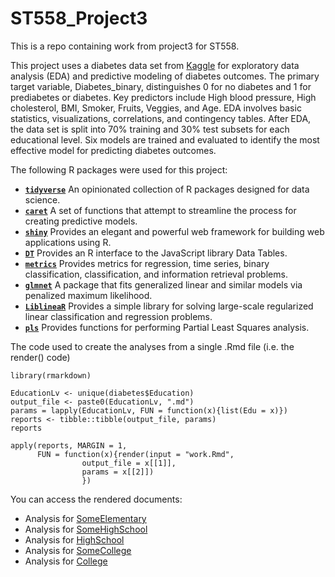 # ST558_Project3

This is a repo containing work from project3 for ST558. 

This project uses a diabetes data set from [Kaggle](https://www.kaggle.com/datasets/alexteboul/diabetes-health-indicators-dataset/) for exploratory data analysis (EDA) and predictive modeling of diabetes outcomes. The primary target variable, Diabetes_binary, distinguishes 0 for no diabetes and 1 for prediabetes or diabetes. Key predictors include High blood pressure, High cholesterol, BMI, Smoker, Fruits, Veggies, and Age. EDA involves basic statistics, visualizations, correlations, and contingency tables. After EDA, the data set is split into 70% training and 30% test subsets for each educational level. Six models are trained and evaluated to identify the most effective model for predicting diabetes outcomes.

The following R packages were used for this project:  

+ [**`tidyverse`**](https://www.tidyverse.org/) An opinionated collection of R packages designed for data science.  
+ [**`caret`**](https://cran.r-project.org/web/packages/caret/) A set of functions that attempt to streamline the process for creating predictive models.  
+ [**`shiny`**](https://cran.r-project.org/web/packages/shiny/index.html) Provides an elegant and powerful web framework for building web applications using R.  
+ [**`DT`**](https://rstudio.github.io/DT/) Provides an R interface to the JavaScript library Data Tables.  
+ [**`metrics`**](https://cran.r-project.org/web/packages/Metrics/index.html)  Provides metrics for regression, time series, binary classification, classification, and information retrieval problems.  
+ [**`glmnet`**](https://cran.r-project.org/web/packages/glmnet/index.html) A package that fits generalized linear and similar models via penalized maximum likelihood.
+ [**`LiblineaR`**](https://cran.r-project.org/web/packages/LiblineaR/index.html)  Provides a simple library for solving large-scale regularized linear classification and regression problems.  
+ [**`pls`**](https://cran.r-project.org/web/packages/pls/index.html) Provides functions for performing Partial Least Squares analysis.

The code used to create the analyses from a single .Rmd file (i.e. the render() code)
```
library(rmarkdown)

EducationLv <- unique(diabetes$Education)
output_file <- paste0(EducationLv, ".md")
params = lapply(EducationLv, FUN = function(x){list(Edu = x)})
reports <- tibble::tibble(output_file, params)
reports

apply(reports, MARGIN = 1,
      FUN = function(x){render(input = "work.Rmd", 
				output_file = x[[1]], 
				params = x[[2]])
 				})
```
 				
You can access the rendered documents:  

+ Analysis for [SomeElementary](SomeElementary.html)  
+ Analysis for [SomeHighSchool](SomeHighSchool.html)  
+ Analysis for [HighSchool](HighSchool.html)  
+ Analysis for [SomeCollege](SomeCollege.html)  
+ Analysis for [College](College.html)  
 
